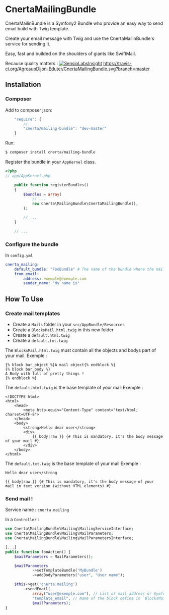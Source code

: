 CnertaMailingBundle
===================

CnertaMailinBundle is a Symfony2 Bundle who provide an easy way to send email build with Twig template.

Create your email message with Twig and use the CnertaMailinBundle's service for sending it.

Easy, fast and builded on the shoulders of giants like SwiftMail.

Because quality matters : [![SensioLabsInsight](https://insight.sensiolabs.com/projects/5989cc10-2893-4dca-9d02-f1589530d913/small.png)](https://insight.sensiolabs.com/projects/5989cc10-2893-4dca-9d02-f1589530d913)
https://travis-ci.org/AgrosupDijon-Eduter/CnertaMailingBundle.svg?branch=master

Installation
------------

### Composer

Add to composer json:

``` js
    "require": {
        //..
        "cnerta/mailing-bundle": "dev-master"
    }
```

Run:

``` bash
$ composer install cnerta/mailing-bundle
```

Register the bundle in your `AppKernel` class.

``` php
<?php
// app/AppKernel.php

    public function registerBundles()
    {
        $bundles = array(
            // ...
            new Cnerta\MailingBundle\CnertaMailingBundle(),
        );

        // ...
    }

    // ...
```

### Configure the bundle

In `config.yml`

```yaml
cnerta_mailing:
    default_bundle: "FooBundle" # The name of the bundle where the mail template are stored
    from_email:
        address: exemple@exemple.com
        sender_name: "My name is"
```

How To Use
----------

### Create mail templates

 - Create a `Mails` folder in your `src/AppBundle/Resources`
 - Create a `BlocksMail.html.twig` in this new folder
 - Create a `default.html.twig`
 - Create a `default.txt.twig`

The `BlocksMail.html.twig` must contain all the objects and bodys part of your mail.
Exemple :

```twig
{% block bar_object %}A mail object{% endblock %}
{% block bar_body %}
A Body with full of pretty things !
{% endblock %}
```

The `default.html.twig` is the base template of your mail
Exemple :

```twig
<!DOCTYPE html>
<html>
    <head>
        <meta http-equiv="Content-Type" content="text/html; charset=UTF-8">
    </head>
    <body>
        <strong>Hello dear user</strong>
        <div>
            {{ body|raw }} {# This is mandatory, it's the body message of your mail #}
        </div>
    </body>
</html>
```


The `default.txt.twig` is the base template of your mail
Exemple :

```twig
Hello dear user</strong

{{ body|raw }} {# This is mandatory, it's the body message of your mail in text version (without HTML elements) #}
```


### Send mail !

Service name : `cnerta.mailing`

In a `Controller` :

```php
use Cnerta\MailingBundle\Mailing\MailingServiceInterface;
use Cnerta\MailingBundle\Mailing\MailParameters;
use Cnerta\MailingBundle\Mailing\MailParametersInterface;

[...]
public function fooAction() {
    $mailParameters = MailParameters();

    $mailParameters
            ->setTemplateBundle('MyBundle')
            ->addBodyParameters("user", "User name");

    $this->get('cnerta.mailing')
        ->sendEmail(
            array("user@exemple.com"), // List of mail address or Symfony\Component\Security\Core\User\UserInterface
            "template_email", // Name of the block define in `BlocksMail.html.twig`
            $mailParameters);
}
```
